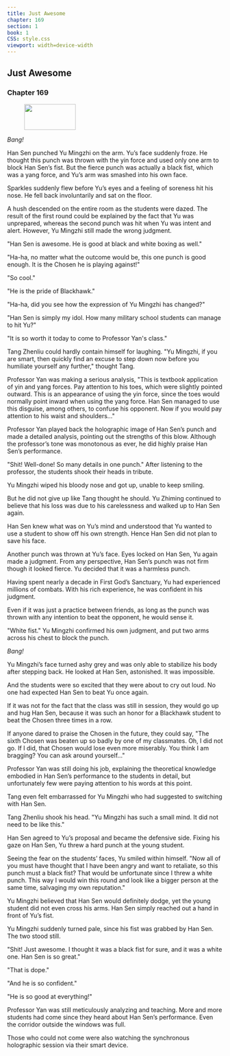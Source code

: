 ```yaml
---
title: Just Awesome
chapter: 169
section: 1
book: 1
CSS: style.css
viewport: width=device-width
---
```


## Just Awesome

### Chapter 169

<figure>
	<img src="../Images/gem.gif" alt="" id="gem" width="120" height="60" />
</figure>

*Bang!*

Han Sen punched Yu Mingzhi on the arm. Yu’s face suddenly froze. He thought this punch was thrown with the yin force and used only one arm to block Han Sen’s fist. But the fierce punch was actually a black fist, which was a yang force, and Yu’s arm was smashed into his own face.

Sparkles suddenly flew before Yu’s eyes and a feeling of soreness hit his nose. He fell back involuntarily and sat on the floor.

A hush descended on the entire room as the students were dazed. The result of the first round could be explained by the fact that Yu was unprepared, whereas the second punch was hit when Yu was intent and alert. However, Yu Mingzhi still made the wrong judgment.

"Han Sen is awesome. He is good at black and white boxing as well."

"Ha-ha, no matter what the outcome would be, this one punch is good enough. It is the Chosen he is playing against!"

"So cool."

"He is the pride of Blackhawk."

"Ha-ha, did you see how the expression of Yu Mingzhi has changed?"

"Han Sen is simply my idol. How many military school students can manage to hit Yu?"

"It is so worth it today to come to Professor Yan's class."

Tang Zhenliu could hardly contain himself for laughing. "Yu Mingzhi, if you are smart, then quickly find an excuse to step down now before you humiliate yourself any further," thought Tang.

Professor Yan was making a serious analysis, "This is textbook application of yin and yang forces. Pay attention to his toes, which were slightly pointed outward. This is an appearance of using the yin force, since the toes would normally point inward when using the yang force. Han Sen managed to use this disguise, among others, to confuse his opponent. Now if you would pay attention to his waist and shoulders..."

Professor Yan played back the holographic image of Han Sen’s punch and made a detailed analysis, pointing out the strengths of this blow. Although the professor’s tone was monotonous as ever, he did highly praise Han Sen’s performance.

"Shit! Well-done! So many details in one punch." After listening to the professor, the students shook their heads in tribute.

Yu Mingzhi wiped his bloody nose and got up, unable to keep smiling.

But he did not give up like Tang thought he should. Yu Zhiming continued to believe that his loss was due to his carelessness and walked up to Han Sen again.

Han Sen knew what was on Yu’s mind and understood that Yu wanted to use a student to show off his own strength. Hence Han Sen did not plan to save his face.

Another punch was thrown at Yu’s face. Eyes locked on Han Sen, Yu again made a judgment. From any perspective, Han Sen’s punch was not firm though it looked fierce. Yu decided that it was a harmless punch.

Having spent nearly a decade in First God’s Sanctuary, Yu had experienced millions of combats. With his rich experience, he was confident in his judgment.

Even if it was just a practice between friends, as long as the punch was thrown with any intention to beat the opponent, he would sense it.

"White fist." Yu Mingzhi confirmed his own judgment, and put two arms across his chest to block the punch.

*Bang!*

Yu Mingzhi’s face turned ashy grey and was only able to stabilize his body after stepping back. He looked at Han Sen, astonished. It was impossible.

And the students were so excited that they were about to cry out loud. No one had expected Han Sen to beat Yu once again.

If it was not for the fact that the class was still in session, they would go up and hug Han Sen, because it was such an honor for a Blackhawk student to beat the Chosen three times in a row.

If anyone dared to praise the Chosen in the future, they could say, "The sixth Chosen was beaten up so badly by one of my classmates. Oh, I did not go. If I did, that Chosen would lose even more miserably. You think I am bragging? You can ask around yourself…"

Professor Yan was still doing his job, explaining the theoretical knowledge embodied in Han Sen’s performance to the students in detail, but unfortunately few were paying attention to his words at this point.

Tang even felt embarrassed for Yu Mingzhi who had suggested to switching with Han Sen.

Tang Zhenliu shook his head. "Yu Mingzhi has such a small mind. It did not need to be like this."

Han Sen agreed to Yu’s proposal and became the defensive side. Fixing his gaze on Han Sen, Yu threw a hard punch at the young student.

Seeing the fear on the students’ faces, Yu smiled within himself. "Now all of you must have thought that I have been angry and want to retaliate, so this punch must a black fist? That would be unfortunate since I threw a white punch. This way I would win this round and look like a bigger person at the same time, salvaging my own reputation."

Yu Mingzhi believed that Han Sen would definitely dodge, yet the young student did not even cross his arms. Han Sen simply reached out a hand in front of Yu’s fist.

Yu Mingzhi suddenly turned pale, since his fist was grabbed by Han Sen. The two stood still.

"Shit! Just awesome. I thought it was a black fist for sure, and it was a white one. Han Sen is so great."

"That is dope."

"And he is so confident."

"He is so good at everything!"

Professor Yan was still meticulously analyzing and teaching. More and more students had come since they heard about Han Sen’s performance. Even the corridor outside the windows was full.

Those who could not come were also watching the synchronous holographic session via their smart device.